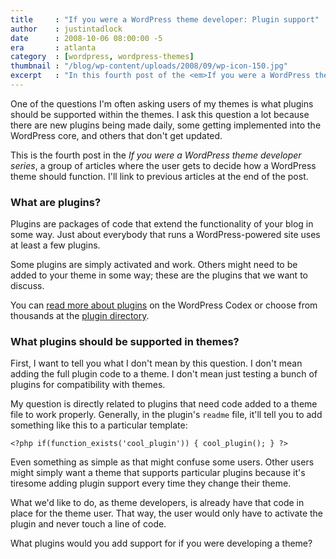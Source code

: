 ```yaml
---
title     : "If you were a WordPress theme developer: Plugin support"
author    : justintadlock
date      : 2008-10-06 08:00:00 -5
era       : atlanta
category  : [wordpress, wordpress-themes]
thumbnail : "/blog/wp-content/uploads/2008/09/wp-icon-150.jpg"
excerpt   : "In this fourth post of the <em>If you were a WordPress theme developer</em> series, I ask users what plugins should be supported within themes.  Join the discussion and let us know what you'd add support for if you created themes."
---
```


One of the questions I'm often asking users of my themes is what plugins should be supported within the themes.  I ask this question a lot because there are new plugins being made daily, some getting implemented into the WordPress core, and others that don't get updated.

This is the fourth post in the <em>If you were a WordPress theme developer series</em>, a group of articles where the user gets to decide how a WordPress theme should function.  I'll link to previous articles at the end of the post.

<h3>What are plugins?</h3>

Plugins are packages of code that extend the functionality of your blog in some way.  Just about everybody that runs a WordPress-powered site uses at least a few plugins.

Some plugins are simply activated and work.  Others might need to be added to your theme in some way; these are the plugins that we want to discuss.

You can <a href="http://codex.wordpress.org/Plugins" title="WordPress Codex: Plugins">read more about plugins</a> on the WordPress Codex or choose from thousands at the <a href="http://wordpress.org/extend/plugins" title="WordPress plugin directory">plugin directory</a>.

<h3>What plugins should be supported in themes?</h3>

First, I want to tell you what I don't mean by this question.  I don't mean adding the full plugin code to a theme.  I don't mean just testing a bunch of plugins for compatibility with themes.

My question is directly related to plugins that need code added to a theme file to work properly.  Generally, in the plugin's <code>readme</code> file, it'll tell you to add something like this to a particular template:

<pre><code>&lt;?php if(function_exists('cool_plugin')) { cool_plugin(); } ?&gt;</code></pre>

Even something as simple as that might confuse some users.  Other users might simply want a theme that supports particular plugins because it's tiresome adding plugin support every time they change their theme.

What we'd like to do, as theme developers, is already have that code in place for the theme user.  That way, the user would only have to activate the plugin and never touch a line of code.

What plugins would you add support for if you were developing a theme?
